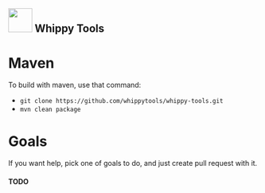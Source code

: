## <img src="https://avatars1.githubusercontent.com/u/35628511?s=200&v=4" width="48"> Whippy Tools

# Maven
To build with maven, use that command: 
- `git clone https://github.com/whippytools/whippy-tools.git`
- `mvn clean package`

# Goals
If you want help, pick one of goals to do, and just create pull request with it.

#### TODO

